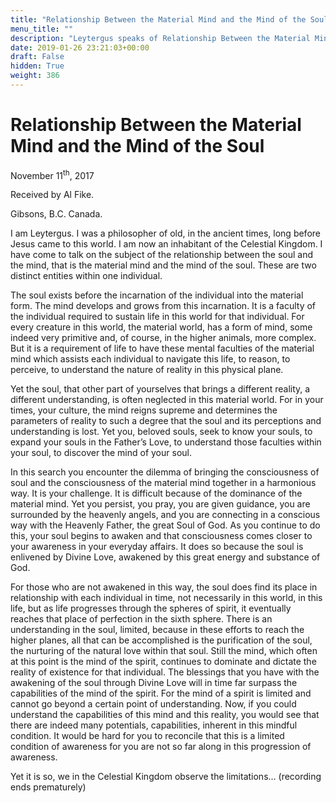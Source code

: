 ```yaml
---
title: "Relationship Between the Material Mind and the Mind of the Soul"
menu_title: ""
description: "Leytergus speaks of Relationship Between the Material Mind and the Mind of the Soul"
date: 2019-01-26 23:21:03+00:00
draft: False
hidden: True
weight: 386
---
```

# Relationship Between the Material Mind and the Mind of the Soul 

November 11<sup>th</sup>, 2017

Received by Al Fike.

Gibsons, B.C. Canada. 

I am Leytergus. I was a philosopher of old, in the ancient times, long before Jesus came to this world. I am now an inhabitant of the Celestial Kingdom. I have come to talk on the subject of the relationship between the soul and the mind, that is the material mind and the mind of the soul. These are two distinct entities within one individual.

The soul exists before the incarnation of the individual into the material form. The mind develops and grows from this incarnation. It is a faculty of the individual required to sustain life in this world for that individual. For every creature in this world, the material world, has a form of mind, some indeed very primitive and, of course, in the higher animals, more complex. But it is a requirement of life to have these mental faculties of the material mind which assists each individual to navigate this life, to reason, to perceive, to understand the nature of reality in this physical plane.

Yet the soul, that other part of yourselves that brings a different reality, a different understanding, is often neglected in this material world. For in your times, your culture, the mind reigns supreme and determines the parameters of reality to such a degree that the soul and its perceptions and understanding is lost. Yet you, beloved souls, seek to know your souls, to expand your souls in the Father’s Love, to understand those faculties within your soul, to discover the mind of your soul. 

In this search you encounter the dilemma of bringing the consciousness of soul and the consciousness of the material mind together in a harmonious way. It is your challenge. It is difficult because of the dominance of the material mind. Yet you persist, you pray, you are given guidance, you are surrounded by the heavenly angels, and you are connecting in a conscious way with the Heavenly Father, the great Soul of God. As you continue to do this, your soul begins to awaken and that consciousness comes closer to your awareness in your everyday affairs. It does so because the soul is enlivened by Divine Love, awakened by this great energy and substance of God. 

For those who are not awakened in this way, the soul does find its place in relationship with each individual in time, not necessarily in this world, in this life, but as life progresses through the spheres of spirit, it eventually reaches that place of perfection in the sixth sphere. There is an understanding in the soul, limited, because in these efforts to reach the higher planes, all that can be accomplished is the purification of the soul, the nurturing of the natural love within that soul.  Still the mind, which often at this point is the mind of the spirit, continues to dominate and dictate the reality of existence for that individual. The blessings that you have with the awakening of the soul through Divine Love will in time far surpass the capabilities of the mind of the spirit. For the mind of a spirit is limited and cannot go beyond a certain point of understanding. Now, if you could understand the capabilities of this mind and this reality, you would see that there are indeed many potentials, capabilities, inherent in this mindful condition. It would be hard for you to reconcile that this is a limited condition of awareness for you are not so far along in this progression of awareness. 

Yet it is so, we in the Celestial Kingdom observe the limitations… (recording ends prematurely)
